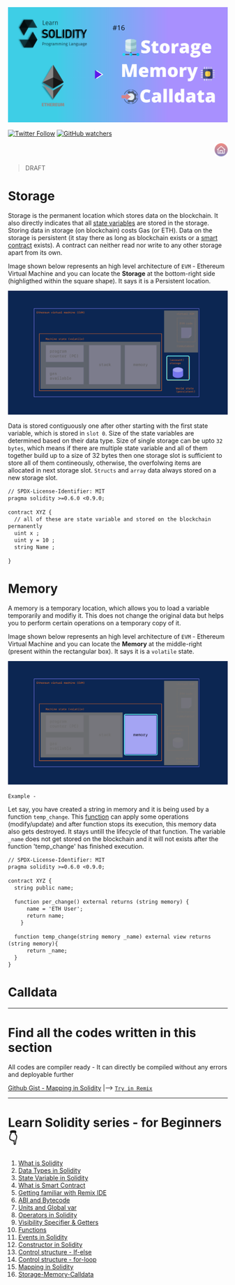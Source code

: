 <img src="/Tutorials/header-images/16-OG-Storage-Memory-Calldata.png" width="630" title="Storage-Memory-Calldata in solidity">

[<img alt="Twitter Follow" src="https://img.shields.io/twitter/follow/PranavRaj90?style=social">](https://twitter.com/intent/follow?screen_name=PranavRaj90)
[<img alt="GitHub watchers" src="https://img.shields.io/github/watchers/raj-pranav/learn-solidity?label=Learn%20Solidity&style=social">](https://github.com/raj-pranav/learn-solidity/)

[<img align= "right" src="/Tutorials/Beginners/images-for-docs/home.png" width="30" title="Learn Solidity - Home">](https://github.com/raj-pranav/learn-solidity)
<br>
<br>


> DRAFT


# Storage
Storage is the permanent location which stores data on the blockchain. It also directly indicates that all [state variables](https://github.com/raj-pranav/learn-solidity/blob/main/Tutorials/Beginners/3-State_variable_solidity.md) are stored in the storage. Storing data in storage (on blockchain) costs Gas (or ETH). Data on the storage is persistent (it stay there as long as blockchain exists or a [smart contract](https://github.com/raj-pranav/learn-solidity/blob/main/Tutorials/Beginners/4-what-is-a-Smart_contract.md) exists). A contract can neither read nor write to any other storage apart from its own.
<br>

Image shown below represents an high level architecture of `EVM` - Ethereum Virtual Machine and you can locate the **Storage** at the bottom-right side (highligthed within the square shape). It says it is a Persistent location.

<img src="/Tutorials/Beginners/images-for-docs/Ethereum-storage.png" width="520" title="Storage in Ethereum">

Data is stored contiguously one after other starting with the first state variable, which is stored in `slot 0`. Size of the state variables are determined based on their data type. Size of single storage can be upto `32 bytes`, which means if there are multiple state variable and all of them together build up to a size of 32 bytes then one storage slot is sufficient to store all of them contineously, otherwise, the overfolwing items are allocated in next storage slot. `Structs` and `array` data always stored on a new storage slot. 

```solidity
// SPDX-License-Identifier: MIT
pragma solidity >=0.6.0 <0.9.0;

contract XYZ {
  // all of these are state variable and stored on the blockchain permanently
  uint x ;
  uint y = 10 ;
  string Name ;
  
}
```


# Memory
A memory is a temporary location, which allows you to load a variable temporarily and modifiy it. This does not change the original data but helps you to perform certain operations on a temporary copy of it.

Image shown below represents an high level architecture of `EVM` - Ethereum Virtual Machine and you can locate the **Memory** at the middle-right (present within the rectangular box). It says it is a `volatile` state.

<img src="/Tutorials/Beginners/images-for-docs/Ethereum-memory.png" width="520" title="Memory in Ethereum">

`Example - `

Let say, you have created a string in memory and it is being used by a function `temp_change`. This [function](https://github.com/raj-pranav/learn-solidity/blob/main/Tutorials/Beginners/10-Functions-in-solidity.md) can apply some operations (modify/update) and after function stops its execution, this memory data also gets destroyed. It stays untill the lifecycle of that function. The variable `_name` does not get stored on the blockchain and it will not exists after the function 'temp_change' has finished execution.

```solidity
// SPDX-License-Identifier: MIT
pragma solidity >=0.6.0 <0.9.0;

contract XYZ {
  string public name;
  
  function per_change() external returns (string memory) {
      name = 'ETH User';
      return name;
    }
  
  function temp_change(string memory _name) external view returns (string memory){
      return _name;
  }
}
```

# Calldata





---

# Find all the codes written in this section
All codes are compiler ready - It can directly be compiled without any errors and deployable further

[Github Gist - Mapping in Solidity]()  |-->   [`Try in Remix`](https://remix.ethereum.org/)

---

# Learn Solidity series - for Beginners 👇
1. [What is Solidity](https://github.com/raj-pranav/learn-solidity/blob/main/Tutorials/Beginners/1-What_is_Solidity.md)
2. [Data Types in Solidity](https://github.com/raj-pranav/learn-solidity/blob/main/Tutorials/Beginners/2-Data_types_solidity.md)
3. [State Variable in Solidity](https://github.com/raj-pranav/learn-solidity/blob/main/Tutorials/Beginners/3-State_variable_solidity.md)
4. [What is Smart Contract](https://github.com/raj-pranav/learn-solidity/blob/main/Tutorials/Beginners/4-what-is-a-Smart_contract.md)
5. [Getting familiar with Remix IDE](https://github.com/raj-pranav/learn-solidity/blob/main/Tutorials/Beginners/5-Getting-familiar-with-Remix-IDE.md)
6. [ABI and Bytecode](https://github.com/raj-pranav/learn-solidity/blob/main/Tutorials/Beginners/6-ABI-and-Bytecode-from-solidity-compiler.md)
7. [Units and Global var](https://github.com/raj-pranav/learn-solidity/blob/main/Tutorials/Beginners/7-Units-and-global-variable.md)
8. [Operators in Solidity](https://github.com/raj-pranav/learn-solidity/blob/main/Tutorials/Beginners/8-Operators-in-solidity.md)
9. [Visibility Specifier & Getters](https://github.com/raj-pranav/learn-solidity/blob/main/Tutorials/Beginners/9-Visibility-specifiers_and-getters.md)
10. [Functions](https://github.com/raj-pranav/learn-solidity/blob/main/Tutorials/Beginners/10-Functions-in-solidity.md)
11. [Events in Solidity](https://github.com/raj-pranav/learn-solidity/blob/main/Tutorials/Beginners/11-Events-in-Solidity.md)
12. [Constructor in Solidity](https://github.com/raj-pranav/learn-solidity/blob/main/Tutorials/Beginners/12-Constructor-in-solidity.md)
13. [Control structure - If-else](https://github.com/raj-pranav/learn-solidity/blob/main/Tutorials/Beginners/13-if-else_if-else_control_structure.md)
14. [Control structure - for-loop](https://github.com/raj-pranav/learn-solidity/blob/main/Tutorials/Beginners/14-for-loop-in-solidity.md)
15. [Mapping in Solidity](https://github.com/raj-pranav/learn-solidity/blob/main/Tutorials/Beginners/15-Mapping-in-solidity.md)
16. [Storage-Memory-Calldata](https://github.com/raj-pranav/learn-solidity/blob/main/Tutorials/Beginners/16-strorage-memory-calldata.md)
